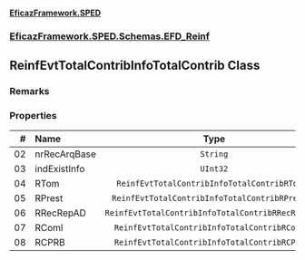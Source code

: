 #### [EficazFramework.SPED](EficazFrameworkSPED.md 'EficazFramework SPED')
### [EficazFramework.SPED.Schemas.EFD_Reinf](EficazFramework.SPED.Schemas.EFD_Reinf.md 'EficazFramework.SPED.Schemas.EFD_Reinf')

## ReinfEvtTotalContribInfoTotalContrib Class

### Remarks
### Properties

| # | Name | Type | |
| ---: | :--- | :---: | :--- |
| 02 | nrRecArqBase | `String` |  |
| 03 | indExistInfo | `UInt32` |  |
| 04 | RTom | `ReinfEvtTotalContribInfoTotalContribRTom[]` |  |
| 05 | RPrest | `ReinfEvtTotalContribInfoTotalContribRPrest[]` |  |
| 06 | RRecRepAD | `ReinfEvtTotalContribInfoTotalContribRRecRepAD[]` |  |
| 07 | RComl | `ReinfEvtTotalContribInfoTotalContribRComl[]` |  |
| 08 | RCPRB | `ReinfEvtTotalContribInfoTotalContribRCPRB[]` |  |
